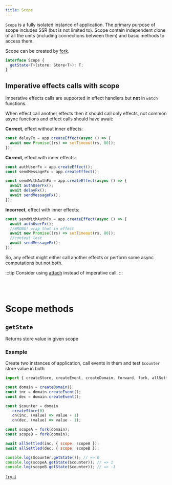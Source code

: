 ```yaml
---
title: Scope
---
```


`Scope` is a fully isolated instance of application.
The primary purpose of scope includes SSR (but is not limited to). Scope contain independent clone of all the units (including connections between them) and basic methods to access them.

Scope can be created by [fork](/api/effector/fork.md).

```ts
interface Scope {
  getState<T>(store: Store<T>): T;
}
```

## Imperative effects calls with scope

Imperative effects calls are supported in effect handlers but **not** in `watch` functions.

When effect call another effects then it should call only effects, not common async functions and effect calls should have await:

**Correct**, effect without inner effects:

```js
const delayFx = app.createEffect(async () => {
  await new Promise((rs) => setTimeout(rs, 80));
});
```

**Correct**, effect with inner effects:

```js
const authUserFx = app.createEffect();
const sendMessageFx = app.createEffect();

const sendWithAuthFx = app.createEffect(async () => {
  await authUserFx();
  await delayFx();
  await sendMessageFx();
});
```

**Incorrect**, effect with inner effects:

```js
const sendWithAuthFx = app.createEffect(async () => {
  await authUserFx();
  //WRONG! wrap that in effect
  await new Promise((rs) => setTimeout(rs, 80));
  //context lost
  await sendMessageFx();
});
```

So, any effect might either call another effects or perform some async computations but not both.

:::tip
Consider using [attach](/api/effector/attach.md) instead of imperative call.
:::

<br/><br/>

# Scope methods

## `getState`

Returns store value in given scope

### Example

Create two instances of application, call events in them and test `$counter` store value in both

```js
import { createStore, createEvent, createDomain, forward, fork, allSettled } from "effector";

const domain = createDomain();
const inc = domain.createEvent();
const dec = domain.createEvent();

const $counter = domain
  .createStore(0)
  .on(inc, (value) => value + 1)
  .on(dec, (value) => value - 1);

const scopeA = fork(domain);
const scopeB = fork(domain);

await allSettled(inc, { scope: scopeA });
await allSettled(dec, { scope: scopeB });

console.log($counter.getState()); // => 0
console.log(scopeA.getState($counter)); // => 1
console.log(scopeB.getState($counter)); // => -1
```

[Try it](https://share.effector.dev/0grlV3bA)
